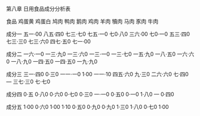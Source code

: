 第八章 日用食品成分分析表

食品 鸡蛋黄 鸡蛋白 鸠肉 鸭肉 鹅肉 鸡肉 羊肉 犢肉 马肉 豕肉 牛肉

成分一 五一·00 八五·四0 七三·七0 七五·一0 七0·八0 三六·00 七0·一0 五三·四0 七三·三0 七三·六0 四七·五0 七一·00

成分二 一六·一0 一三·九0 一三·六0 一三·一0 一三·七0 一五·九0 一八·五0 一六·六0 一八·九0 一四·五0 一四·五0 一九·九0

成分三 三一·四0 0·三0 一一·一0 1·00 一一·10 四五·六0 九·三0 二六·六0 七·四0 — 三七·三0 七·七0

成分四 0·五 0·八0 0·六0 0·七0 0·三0 一·一0 0·五0 0·一0 1·八0 — 0·四0

成分五 1·00 0·六0 1·00 1·10 0·五0 0·九0 0·九0 1·三0 1·八0 0·七0 1·00
